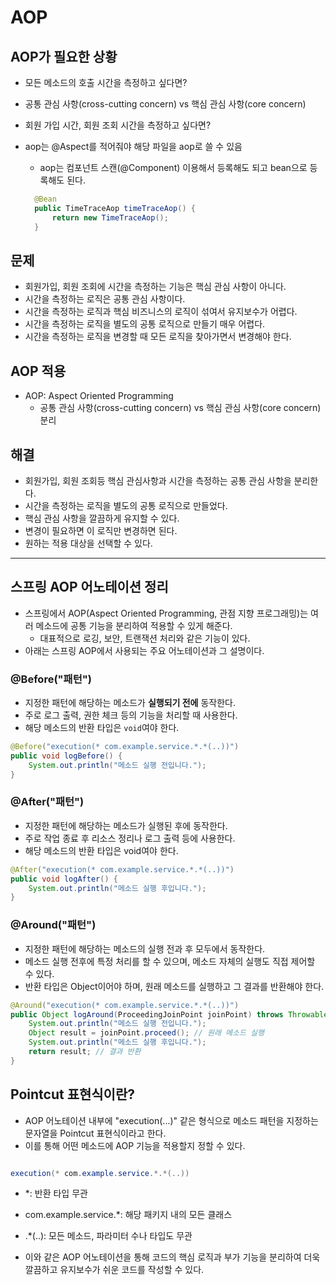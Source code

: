 # AOP

## AOP가 필요한 상황
- 모든 메소드의 호출 시간을 측정하고 싶다면?
- 공통 관심 사항(cross-cutting concern) vs 핵심 관심 사항(core concern)
- 회원 가입 시간, 회원 조회 시간을 측정하고 싶다면?


- aop는 @Aspect를 적어줘야 해당 파일을 aop로 쓸 수 있음
    + aop는 컴포넌트 스캔(@Component) 이용해서 등록해도 되고 bean으로 등록해도 된다.

  ```java
    @Bean
    public TimeTraceAop timeTraceAop() {
        return new TimeTraceAop();
    }
    ```

## 문제
- 회원가입, 회원 조회에 시간을 측정하는 기능은 핵심 관심 사항이 아니다.
- 시간을 측정하는 로직은 공통 관심 사항이다.
- 시간을 측정하는 로직과 핵심 비즈니스의 로직이 섞여서 유지보수가 어렵다.
- 시간을 측정하는 로직을 별도의 공통 로직으로 만들기 매우 어렵다.
- 시간을 측정하는 로직을 변경할 때 모든 로직을 찾아가면서 변경해야 한다.

## AOP 적용
- AOP: Aspect Oriented Programming
    + 공통 관심 사항(cross-cutting concern) vs 핵심 관심 사항(core concern) 분리

## 해결
- 회원가입, 회원 조회등 핵심 관심사항과 시간을 측정하는 공통 관심 사항을 분리한다.
- 시간을 측정하는 로직을 별도의 공통 로직으로 만들었다.
- 핵심 관심 사항을 깔끔하게 유지할 수 있다.
- 변경이 필요하면 이 로직만 변경하면 된다.
- 원하는 적용 대상을 선택할 수 있다.

---

## 스프링 AOP 어노테이션 정리

- 스프링에서 AOP(Aspect Oriented Programming, 관점 지향 프로그래밍)는 여러 메소드에 공통 기능을 분리하여 적용할 수 있게 해준다.
    - 대표적으로 로깅, 보안, 트랜잭션 처리와 같은 기능이 있다.
- 아래는 스프링 AOP에서 사용되는 주요 어노테이션과 그 설명이다.

### @Before("패턴")

- 지정한 패턴에 해당하는 메소드가 **실행되기 전에** 동작한다.
- 주로 로그 출력, 권한 체크 등의 기능을 처리할 때 사용한다.
- 해당 메소드의 반환 타입은 `void`여야 한다.

```java
@Before("execution(* com.example.service.*.*(..))")
public void logBefore() {
    System.out.println("메소드 실행 전입니다.");
}
```

### @After("패턴")
- 지정한 패턴에 해당하는 메소드가 실행된 후에 동작한다.
- 주로 작업 종료 후 리소스 정리나 로그 출력 등에 사용한다.
- 해당 메소드의 반환 타입은 void여야 한다.

```java
@After("execution(* com.example.service.*.*(..))")
public void logAfter() {
    System.out.println("메소드 실행 후입니다.");
}
```

### @Around("패턴")
- 지정한 패턴에 해당하는 메소드의 실행 전과 후 모두에서 동작한다.
- 메소드 실행 전후에 특정 처리를 할 수 있으며, 메소드 자체의 실행도 직접 제어할 수 있다.
- 반환 타입은 Object이어야 하며, 원래 메소드를 실행하고 그 결과를 반환해야 한다.

```java
@Around("execution(* com.example.service.*.*(..))")
public Object logAround(ProceedingJoinPoint joinPoint) throws Throwable {
    System.out.println("메소드 실행 전입니다.");
    Object result = joinPoint.proceed(); // 원래 메소드 실행
    System.out.println("메소드 실행 후입니다.");
    return result; // 결과 반환
}
```

## Pointcut 표현식이란?
- AOP 어노테이션 내부에 "execution(...)" 같은 형식으로 메소드 패턴을 지정하는 문자열을 Pointcut 표현식이라고 한다.
- 이를 통해 어떤 메소드에 AOP 기능을 적용할지 정할 수 있다.


```java

execution(* com.example.service.*.*(..))
```
- *: 반환 타입 무관
- com.example.service.*: 해당 패키지 내의 모든 클래스
- .*(..): 모든 메소드, 파라미터 수나 타입도 무관

- 이와 같은 AOP 어노테이션을 통해 코드의 핵심 로직과 부가 기능을 분리하여 더욱 깔끔하고 유지보수가 쉬운 코드를 작성할 수 있다.